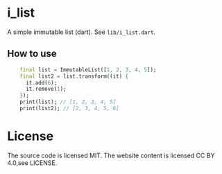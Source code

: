# i_list

A simple immutable list (dart). See `lib/i_list.dart`.

## How to use

```dart
    final list = ImmutableList([1, 2, 3, 4, 5]);
    final list2 = list.transform((it) {
      it.add(6);
      it.remove(1);
    });
    print(list); // [1, 2, 3, 4, 5]
    print(list2); // [2, 3, 4, 5, 6]
```

# License
The source code is licensed MIT. The website content is licensed CC BY 4.0,see LICENSE.